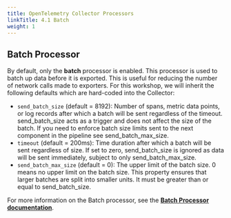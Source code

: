 ```yaml
---
title: OpenTelemetry Collector Processors
linkTitle: 4.1 Batch
weight: 1
---
```


## Batch Processor

By default, only the **batch** processor is enabled. This processor is used to batch up data before it is exported. This is useful for reducing the number of network calls made to exporters. For this workshop, we will inherit the following defaults which are hard-coded into the Collector:

- `send_batch_size` (default = 8192): Number of spans, metric data points, or log records after which a batch will be sent regardless of the timeout. send_batch_size acts as a trigger and does not affect the size of the batch. If you need to enforce batch size limits sent to the next component in the pipeline see send_batch_max_size.
- `timeout` (default = 200ms): Time duration after which a batch will be sent regardless of size. If set to zero, send_batch_size is ignored as data will be sent immediately, subject to only send_batch_max_size.
- `send_batch_max_size` (default = 0): The upper limit of the batch size. 0 means no upper limit on the batch size. This property ensures that larger batches are split into smaller units. It must be greater than or equal to send_batch_size.

For more information on the Batch processor, see the [**Batch Processor documentation**](https://github.com/open-telemetry/opentelemetry-collector/blob/main/processor/batchprocessor/README.md).
